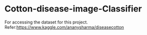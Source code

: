 # Cotton-disease-image-Classifier
For accessing the dataset for this project.
Refer:https://www.kaggle.com/ananysharma/diseasecotton
